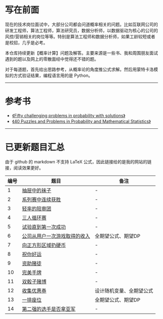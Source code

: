 # 写在前面

现在的技术岗位面试中，大部分公司都会问道概率相关的问题。比如互联网公司的研发工程师，算法工程师，算法研究员，数据分析师，以数据驱动为核心的公司的风控/营销相关的岗位等等。特别是算法工程师和数据分析师，如果工龄较短或者是校招，几乎是必考。

本仓库持续更新【概率计算】问题及解答。主要来源是一些书、我和周围朋友面试遇到的题以及网上的零散面经中觉得还不错的题。

对于每道题，首先给出思路参考，从概率论的角度推公式求解。然后用蒙特卡洛模拟的方式验证结果，编程语言用的是 Python。

---

# 参考书

- [《Fifty challenging problems in probability with solutions》](https://book.douban.com/subject/2193302/)
- [《40 Puzzles and Problems in Probability and Mathematical Statistics》](https://book.douban.com/subject/10124106/)

---

# 已更新题目汇总

由于 github 的 markdown 不支持 LaTeX 公式，因此链接给的是我的网站的链接，阅读效果更好。

| 编号 | 题目                                                                  | 备注                     |
| --   | --                                                                    | -                        |
| 1    | [抽屉中的袜子](https://chengzhaoxi.xyz/5b96d3b7.html)                 | -                        |
| 2    | [系列赛中连续获胜](https://chengzhaoxi.xyz/7baa7d02.html)             | -                        |
| 3    | [轻率的陪审团](https://chengzhaoxi.xyz/562429f2.html)                 | -                        |
| 4    | [三人循环赛](https://chengzhaoxi.xyz/5ddc2958.html)                   | -                        |
| 5    | [试验直到第一次成功](https://chengzhaoxi.xyz/a8fe89ba.html)           | -                        |
| 6    | [公司从用户一次游戏取得的收入](https://chengzhaoxi.xyz/cbac9217.html) | 全期望公式、期望DP       |
| 7    | [向正方形区域扔硬币](https://chengzhaoxi.xyz/ecb676f8.html)           | -                        |
| 8    | [祝你好运](https://chengzhaoxi.xyz/997685ba.html)                     | -                        |
| 9    | [资助赌徒](https://chengzhaoxi.xyz/b39ddb37.html)                     | -                        |
| 10   | [完美手牌](https://chengzhaoxi.xyz/c5969f62.html)                     | -                        |
| 11   | [双骰子赌博](https://chengzhaoxi.xyz/d8864c7f.html)                   | -                        |
| 12   | [收集优惠券](https://chengzhaoxi.xyz/3b094aed.html)                   | 设计随机变量、全期望公式 |
| 13   | [一排座位](https://chengzhaoxi.xyz/45af2f3.html)                      | 全期望公式、期望DP       |
| 14   | [第二强的选手是否拿亚军](https://chengzhaoxi.xyz/26b83c46.html)       | -                        |






